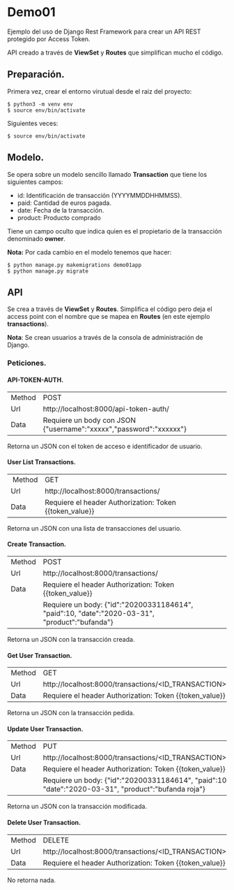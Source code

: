 # Demo01

Ejemplo del uso de Django Rest Framework para crear un API REST protegido por Access Token.

API creado a través de __ViewSet__ y __Routes__ que simplifican mucho el código.

## Preparación.
Primera vez, crear el entorno virutual desde el raiz del proyecto:
~~~~
$ python3 -m venv env
$ source env/bin/activate
~~~~

Siguientes veces:
~~~~
$ source env/bin/activate
~~~~

## Modelo.
Se opera sobre un modelo sencillo llamado __Transaction__ que tiene los siguientes campos:

* id: Identificación de transacción (YYYYMMDDHHMMSS).
* paid: Cantidad de euros pagada.
* date: Fecha de la transacción.
* product: Producto comprado

Tiene un campo oculto que indica quien es el propietario de la transacción denominado __owner__.

__Nota:__ Por cada cambio en el modelo tenemos que hacer:
~~~~
$ python manage.py makemigrations demo01app
$ python manage.py migrate
~~~~

## API
Se crea a través de __ViewSet__ y __Routes__. Simplifica el código pero deja el access point con el nombre que se mapea en __Routes__ (en este ejemplo __transactions__).

__Nota__: Se crean usuarios a través de la consola de administración de Django.

### Peticiones.
#### API-TOKEN-AUTH.
|||
|-|-|
| Method | POST |
| Url | http://localhost:8000/api-token-auth/ |
| Data | Requiere un body con JSON {"username":"xxxxx","password":"xxxxxx"} |

Retorna un JSON con el token de acceso e identificador de usuario.

#### User List Transactions.
|||
|-|-|
| Method | GET |
| Url | http://localhost:8000/transactions/ |
| Data | Requiere el header Authorization: Token {{token_value}} |

Retorna un JSON con una lista de transacciones del usuario.

#### Create Transaction.
|||
|-|-|
| Method | POST |
| Url | http://localhost:8000/transactions/ |
| Data | Requiere el header Authorization: Token {{token_value}} |
|      | Requiere un body: {"id":"20200331184614", "paid":10, "date":"2020-03-31", "product":"bufanda"}

Retorna un JSON con la transacción creada.

#### Get User Transaction.
|||
|-|-|
| Method | GET |
| Url | http://localhost:8000/transactions/<ID_TRANSACTION>/ |
| Data | Requiere el header Authorization: Token {{token_value}} |

Retorna un JSON con la transacción pedida.

#### Update User Transaction.
|||
|-|-|
| Method | PUT |
| Url | http://localhost:8000/transactions/<ID_TRANSACTION>/ |
| Data | Requiere el header Authorization: Token {{token_value}} |
|      | Requiere un body: {"id":"20200331184614", "paid":10, "date":"2020-03-31", "product":"bufanda roja"}

Retorna un JSON con la transacción modificada.

#### Delete User Transaction.
|||
|-|-|
| Method | DELETE |
| Url | http://localhost:8000/transactions/<ID_TRANSACTION>/ |
| Data | Requiere el header Authorization: Token {{token_value}} |

No retorna nada.

